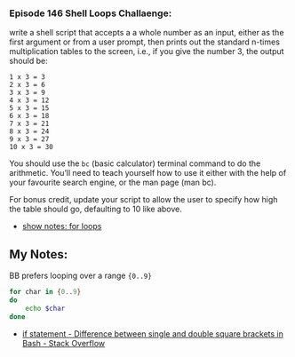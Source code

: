 ### Episode 146 Shell Loops Challaenge:

write a shell script that accepts a a whole number as an input, either as the first argument or from a user prompt, then prints out the standard n-times multiplication tables to the screen, i.e., if you give the number 3, the output should be:

```
1 x 3 = 3
2 x 3 = 6
3 x 3 = 9
4 x 3 = 12
5 x 3 = 15
6 x 3 = 18
7 x 3 = 21
8 x 3 = 24
9 x 3 = 27
10 x 3 = 30
```

You should use the `bc` (basic calculator) terminal command to do the arithmetic. You’ll need to teach yourself how to use it either with the help of your favourite search engine, or the man page (man bc).

For bonus credit, update your script to allow the user to specify how high the table should go, defaulting to 10 like above.

- [show notes: for loops](https://pbs.bartificer.net/pbs146#for-loops)

## My Notes:

BB prefers looping over a range `{0..9}` 

```sh
for char in {0..9}
do
	echo $char
done
```

- [if statement - Difference between single and double square brackets in Bash - Stack Overflow](https://stackoverflow.com/questions/13542832/difference-between-single-and-double-square-brackets-in-bash)

